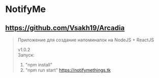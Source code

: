 # NotifyMe
## https://github.com/Vsakh19/Arcadia
>Приложение для создание напоминалок на NodeJS + ReactJS  
>
>v1.0.2  
>Запуск:
>1. "npm install"  
>2. "npm run start"
>https://notifymethings.tk
